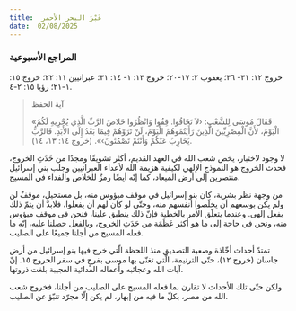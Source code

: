 ```yaml
---
title:  عَبْرَ البحر الأحمر
date:  02/08/2025
---
```


### المراجع الأسبوعية
خروج ١٢: ٣١- ٣٦؛ يعقوب ٢: ١٧-٢٠؛  خروج ١٣: ١- ١٤: ٣١؛ عبرانيين ١١: ٢٢؛ خروج ١٥: ١-٢١؛ رؤيا ١٥: ٢-٤.

> <p>آية الحفظ</p>
> «فَقَالَ مُوسَى لِلشَّعْبِ: ‹لاَ تَخَافُوا. قِفُوا وَانْظُرُوا خَلاصَ الرَّبِّ الَّذِي يُجْرِيهِ لَكُمُ الْيَوْمَ، لأَنَّ الْمِصْرِيِّينَ الَّذِينَ رَأَيْتُمُوهُمُ الْيَوْمَ، لَنْ تَرَوْهُمْ فِيمَا بَعْدُ إِلَى الأَبَدِ. فَالرَّبُّ يُحَارِبُ عَنْكُمْ وَأَنْتُمْ تَصْمُتُونَ›». (خروج ١٤: ١٣، ١٤).

لا وجود لاختبار، يخص شعب الله في العهد القديم، أكثر تشويقًا ومجدًا من حَدَثِ الخروج، فحدث الخروج هو النموذج الإلهي لكيفية هزيمة الله لأعداء العبرانيين وجلب بني إسرائيل منتصرين إلى أرض الميعاد، كما إنّه أيضًا رمزٌ للخلاص والفداء في المسيح.

من وجهة نظر بشرية، كان بنو إسرائيل في موقف ميؤوس منه، بل مستحيل، موقفٌ لن ولم يكن بوسعهم أن يخلّصوا أنفسهم منه، وحتّى لو كان لهم أن يفعلوا، فلابدَّ أن يتمّ ذلك بفعل إلهي. وعندما يتعلّق الأمر بالخطية فإنّ ذلك ينطبق علينا، فنحن في موقف ميؤوس منه، ونحن في حاجة إلى ما هو أكثر عَظَمَة من حَدَثِ الخروج، وبالفعل حصلنا عليه، إنّه ما فعله المسيح من أجلنا جميعًا على الصليب.

تمتدّ أحداث أخّاذة وصعبة التصديق منذ اللحظة الّتي خرج فيها بنو إسرائيل من أرض جاسان (خروج ١٢)، حتّى الترنيمة، الّتي تغنّى بها موسى بفرحٍ في سفر الخروج ١٥. إنّ آيات الله وعجائبه وأعماله الفدائية العجيبة بلغت ذروتها.

ولكن حتّى تلك الأحداث لا تقارن بما فعله المسيح على الصليب من أجلنا، فخروج شعب الله من مصر، بكلّ ما فيه من إبهار، لم يكن إلّا مجرّد تنبّؤ عن الصليب.